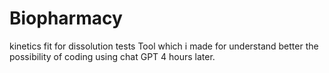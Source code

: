 # Biopharmacy
kinetics fit for dissolution tests
Tool which i made for understand better the possibility of coding using chat GPT 4 hours later.
